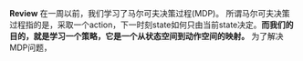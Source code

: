 **Review**
在一周以前，我们学习了马尔可夫决策过程(MDP)。
所谓马尔可夫决策过程指的是，采取一个action，下一时刻state如何只由当前state决定。**而我们的目的，就是学习一个策略，它是一个从状态空间到动作空间的映射。**
为了解决MDP问题，
